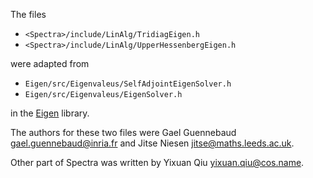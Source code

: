 The files

- `<Spectra>/include/LinAlg/TridiagEigen.h`
- `<Spectra>/include/LinAlg/UpperHessenbergEigen.h`

were adapted from

- `Eigen/src/Eigenvaleus/SelfAdjointEigenSolver.h`
- `Eigen/src/Eigenvaleus/EigenSolver.h`

in the [Eigen](http://eigen.tuxfamily.org/) library.

The authors for these two files were Gael Guennebaud <gael.guennebaud@inria.fr>
and Jitse Niesen <jitse@maths.leeds.ac.uk>.

Other part of Spectra was written by Yixuan Qiu <yixuan.qiu@cos.name>.
